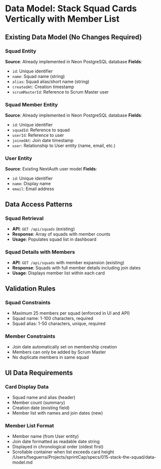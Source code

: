 # Data Model: Stack Squad Cards Vertically with Member List

## Existing Data Model (No Changes Required)

### Squad Entity
**Source**: Already implemented in Neon PostgreSQL database
**Fields**:
- `id`: Unique identifier
- `name`: Squad name (string)
- `alias`: Squad alias/short name (string)
- `createdAt`: Creation timestamp
- `scrumMasterId`: Reference to Scrum Master user

### Squad Member Entity
**Source**: Already implemented in Neon PostgreSQL database
**Fields**:
- `id`: Unique identifier
- `squadId`: Reference to squad
- `userId`: Reference to user
- `joinedAt`: Join date timestamp
- `user`: Relationship to User entity (name, email, etc.)

### User Entity
**Source**: Existing NextAuth user model
**Fields**:
- `id`: Unique identifier
- `name`: Display name
- `email`: Email address

## Data Access Patterns

### Squad Retrieval
- **API**: `GET /api/squads` (existing)
- **Response**: Array of squads with member counts
- **Usage**: Populates squad list in dashboard

### Squad Details with Members
- **API**: `GET /api/squads` with member expansion (existing)
- **Response**: Squads with full member details including join dates
- **Usage**: Displays member list within each card

## Validation Rules

### Squad Constraints
- Maximum 25 members per squad (enforced in UI and API)
- Squad name: 1-100 characters, required
- Squad alias: 1-50 characters, unique, required

### Member Constraints
- Join date automatically set on membership creation
- Members can only be added by Scrum Master
- No duplicate members in same squad

## UI Data Requirements

### Card Display Data
- Squad name and alias (header)
- Member count (summary)
- Creation date (existing field)
- Member list with names and join dates (new)

### Member List Format
- Member name (from User entity)
- Join date formatted as readable date string
- Displayed in chronological order (oldest first)
- Scrollable container when list exceeds card height</content>
<parameter name="filePath">/Users/fseguerra/Projects/sprintCap/specs/015-stack-the-squad/data-model.md